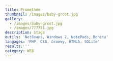 ```yaml
---
title: Prométhée
thumbnail: /images/baby-groot.jpg
gallery:
  - /images/baby-groot.jpg
  - /images/777751.jpg
description: Stage
outils: 'NetBeans, Windows 7, NotePads, Bonita'
langages: 'PHP, CSS, Groovy, HTML5, SQLite'
results: ''
category: WEB
---
```


